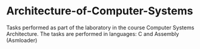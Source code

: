 # Architecture-of-Computer-Systems
Tasks performed as part of the laboratory in the course Computer Systems Architecture.
The tasks are performed in languages: C and Assembly (Asmloader)
